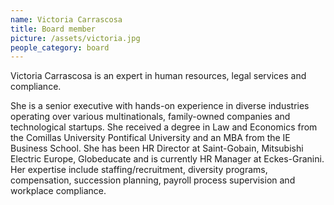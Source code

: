 ```yaml
---
name: Victoria Carrascosa
title: Board member
picture: /assets/victoria.jpg
people_category: board
---
```


Victoria Carrascosa is an expert in human resources, legal services and compliance. 

She is a senior executive with hands-on experience in diverse industries operating over various multinationals, family-owned companies and technological startups. She received a degree in Law and Economics from the Comillas University Pontifical University and an MBA from the IE Business School. She has been HR Director at Saint-Gobain, Mitsubishi Electric Europe, Globeducate and is currently HR Manager at Eckes-Granini. Her expertise include staffing/recruitment, diversity programs, compensation, succession planning, payroll process supervision and workplace compliance. 
